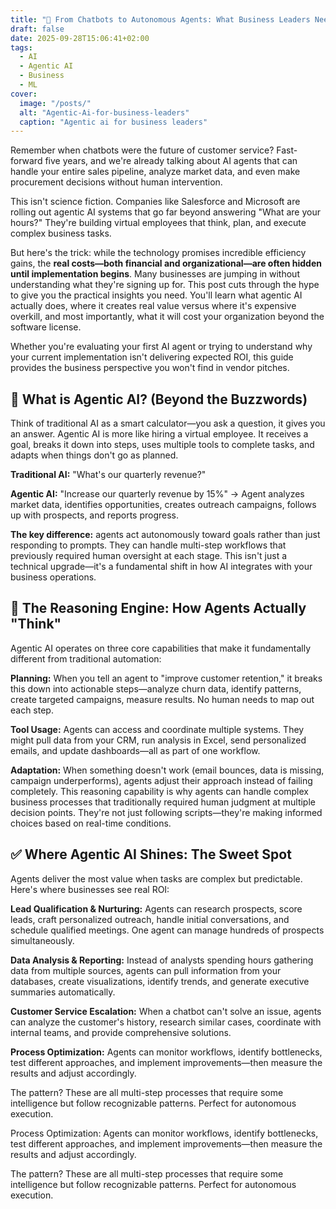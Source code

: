 ```yaml
---
title: "🤖 From Chatbots to Autonomous Agents: What Business Leaders Need to Know About Agentic AI 💼"
draft: false
date: 2025-09-28T15:06:41+02:00
tags:
  - AI
  - Agentic AI
  - Business
  - ML
cover:
  image: "/posts/"
  alt: "Agentic-Ai-for-business-leaders"
  caption: "Agentic ai for business leaders"
---
```


Remember when chatbots were the future of customer service? Fast-forward five years, and we're already talking about AI agents that can handle your entire sales pipeline, analyze market data, and even make procurement decisions without human intervention.

This isn't science fiction. Companies like Salesforce and Microsoft are rolling out agentic AI systems that go far beyond answering "What are your hours?" They're building virtual employees that think, plan, and execute complex business tasks.

But here's the trick: while the technology promises incredible efficiency gains, the **real costs—both financial and organizational—are often hidden until implementation begins**. Many businesses are jumping in without understanding what they're signing up for.
This post cuts through the hype to give you the practical insights you need. You'll learn what agentic AI actually does, where it creates real value versus where it's expensive overkill, and most importantly, what it will cost your organization beyond the software license.

Whether you're evaluating your first AI agent or trying to understand why your current implementation isn't delivering expected ROI, this guide provides the business perspective you won't find in vendor pitches.

## 🤖 What is Agentic AI? (Beyond the Buzzwords)

Think of traditional AI as a smart calculator—you ask a question, it gives you an answer. Agentic AI is more like hiring a virtual employee. It receives a goal, breaks it down into steps, uses multiple tools to complete tasks, and adapts when things don't go as planned.

**Traditional AI:** "What's our quarterly revenue?"

**Agentic AI:** "Increase our quarterly revenue by 15%" → Agent analyzes market data, identifies opportunities, creates outreach campaigns, follows up with prospects, and reports progress.

**The key difference:** agents act autonomously toward goals rather than just responding to prompts. They can handle multi-step workflows that previously required human oversight at each stage.
This isn't just a technical upgrade—it's a fundamental shift in how AI integrates with your business operations.

## 🧠 The Reasoning Engine: How Agents Actually "Think"
Agentic AI operates on three core capabilities that make it fundamentally different from traditional automation:

**Planning:** When you tell an agent to "improve customer retention," it breaks this down into actionable steps—analyze churn data, identify patterns, create targeted campaigns, measure results. No human needs to map out each step.

**Tool Usage:** Agents can access and coordinate multiple systems. They might pull data from your CRM, run analysis in Excel, send personalized emails, and update dashboards—all as part of one workflow.


**Adaptation:** When something doesn't work (email bounces, data is missing, campaign underperforms), agents adjust their approach instead of failing completely.
This reasoning capability is why agents can handle complex business processes that traditionally required human judgment at multiple decision points. They're not just following scripts—they're making informed choices based on real-time conditions.

## ✅ Where Agentic AI Shines: The Sweet Spot

Agents deliver the most value when tasks are complex but predictable. Here's where businesses see real ROI:

**Lead Qualification & Nurturing:** Agents can research prospects, score leads, craft personalized outreach, handle initial conversations, and schedule qualified meetings. One agent can manage hundreds of prospects simultaneously.

**Data Analysis & Reporting:** Instead of analysts spending hours gathering data from multiple sources, agents can pull information from your databases, create visualizations, identify trends, and generate executive summaries automatically.

**Customer Service Escalation:** When a chatbot can't solve an issue, agents can analyze the customer's history, research similar cases, coordinate with internal teams, and provide comprehensive solutions.

**Process Optimization:** Agents can monitor workflows, identify bottlenecks, test different approaches, and implement improvements—then measure the results and adjust accordingly.

The pattern? These are all multi-step processes that require some intelligence but follow recognizable patterns. Perfect for autonomous execution.

Process Optimization: Agents can monitor workflows, identify bottlenecks, test different approaches, and implement improvements—then measure the results and adjust accordingly.

The pattern? These are all multi-step processes that require some intelligence but follow recognizable patterns. Perfect for autonomous execution.